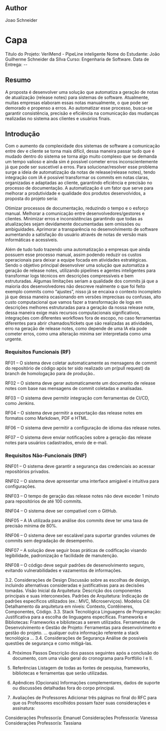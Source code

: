 
## Author

Joao Schneider

# Capa

Título do Projeto: VeriMend - PipeLine inteligente 
Nome do Estudante: João Guilherme Schneider da SIlva
Curso: Engenharia de Software.
Data de Entrega: --

## Resumo
 A proposta é desenvolver uma solução que automatiza a geração de notas de atualização (release notes) para sistemas de software. Atualmente, 
muitas empresas elaboram essas notas manualmente, o que pode ser demorado e propenso a erros. Ao automatizar esse processo, busca-se garantir 
consistência, precisão e eficiência na comunicação das mudanças realizadas no sistema aos clientes e usuários finais.

## Introdução
Com o aumento da complexidade dos sistemas de software a comunicação entre dev e cliente se torna mais difícil, dessa maneira passar tudo que é 
mudado dentro do sistema se torna algo muito complexo que se demanda um tempo valioso e ainda sim é possível cometer erros inconscientemente já 
que pode ser suscetível a erros.
Para solucionar/resolver esse problema surge a ideia de automatização da notas de release(release notes), tendo integração com IA é possível 
transformar os commits em notas claras, organizadas e adaptadas ao cliente, garantindo eficiência e precisão no processo de documentação.
A automatização é um fator que serve para melhorar a produtividade e qualidade dos produtos desenvolvidos, a proposta do projeto seria:

Otimizar processos de documentação, reduzindo o tempo e o esforço manual.
Melhorar a comunicação entre desenvolvedores/gestores e clientes.
Minimizar erros e inconsistências garantindo que todas as atualizações sejam devidamente documentadas sem omissões ou ambiguidades.
Aprimorar a transparência no desenvolvimento de software aumentando a satisfação do usuário através de notas de versão mais informáticas e 
acessíveis.

Além de tudo tudo trazendo uma automatização a empresas que ainda possuem esse processo manual, assim podendo reduzir os custos operacionais 
para deixar a equipe focada em atividades estratégicas.
Sendo o objetivo principal desenvolver uma solução que automatiza a geração de release notes, utilizando pipelines e agentes inteligentes para 
transformar logs técnicos em descrições compressíveis e bem estruturadas. 
Algumas limitações seriam a qualidade dos commits já que a maioria dos desenvolvedores não descreve realmente o que foi feito exemplo commits 
como “ajustes”, nisso já se encaixa o contexto incompleto já que dessa maneira ocasionando em versões imprecisas ou confusas, alto custo 
computacional que vamos fazer a transformação de logs em descrições melhores estruturadas para a geração da nossa release note, dessa maneira 
exige mais recursos computacionais significativos, integrações com diferentes workflows fora de escopo, no caso ferramentas diferentes para 
abrir chamados/tickets que são realizadas as atividades, erro na geraçāo de release notes, como depende de uma IA ela pode cometer erros, como 
uma alteraçāo minima ser interpretada como uma urgente.

### Requisitos Funcionais (RF)
RF01 – O sistema deve coletar automaticamente as mensagens de commit do repositório de código após ter sido realizado um pr(pull request) da 
branch de homologação para de produção..

RF02 – O sistema deve gerar automaticamente um documento de release notes com base nas mensagens de commit coletadas e analisadas.

RF03 – O sistema deve permitir integração com ferramentas de CI/CD, como Jenkins.

RF04 – O sistema deve permitir a exportação das release notes em formatos como Markdown, PDF e HTML.

RF06 – O sistema deve permitir a configuração de idioma das release notes.

RF07 – O sistema deve enviar notificações sobre a geração das release notes para usuários cadastrados, envio de e-mail.

### Requisitos Não-Funcionais (RNF)

RNF01 – O sistema deve garantir a segurança das credenciais ao acessar repositórios privados.

RNF02 – O sistema deve apresentar uma interface amigável e intuitiva para configurações.

RNF03 – O tempo de geração das release notes não deve exceder 1 minuto para repositórios de até 100 commits.

RNF04 – O sistema deve ser compatível com o GitHub.

RNF05 – A IA utilizada para análise dos commits deve ter uma taxa de precisão mínima de 80%.

RNF06 – O sistema deve ser escalável para suportar grandes volumes de commits sem degradação de desempenho.

RNF07 – A solução deve seguir boas práticas de codificação visando legibilidade, padronização e facilidade de manutenção.

RNF08 – O código deve seguir padrões de desenvolvimento seguro, evitando vulnerabilidades e vazamentos de informações.

3.2. Considerações de Design
Discussão sobre as escolhas de design, incluindo alternativas consideradas e justificativas para as decisões tomadas.
Visão Inicial da Arquitetura: Descrição dos componentes principais e suas interconexões.
Padrões de Arquitetura: Indicação de padrões específicos utilizados (ex.: MVC, Microserviços).
Modelos C4: Detalhamento da arquitetura em níveis: Contexto, Contêineres, Componentes, Código.
3.3. Stack Tecnológica
Linguagens de Programação: Justificativa para a escolha de linguagens específicas.
Frameworks e Bibliotecas: Frameworks e bibliotecas a serem utilizados.
Ferramentas de Desenvolvimento e Gestão de Projeto: Ferramentas para desenvolvimento e gestão do projeto. ... qualquer outra informação 
referente a stack tecnológica ...
3.4. Considerações de Segurança
Análise de possíveis questões de segurança e como mitigá-las.

4. Próximos Passos
Descrição dos passos seguintes após a conclusão do documento, com uma visão geral do cronograma para Portfólio I e II.

5. Referências
Listagem de todas as fontes de pesquisa, frameworks, bibliotecas e ferramentas que serão utilizadas.

6. Apêndices (Opcionais)
Informações complementares, dados de suporte ou discussões detalhadas fora do corpo principal.

7. Avaliações de Professores
Adicionar três páginas no final do RFC para que os Professores escolhidos possam fazer suas considerações e assinatura:

Considerações Professor/a: Emanuel
Considerações Professor/a: Vanessa
Considerações Professor/a: Tassiana
